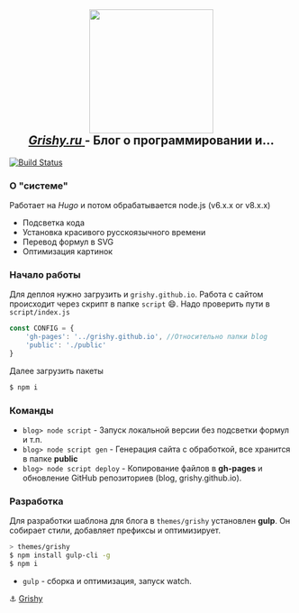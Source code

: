 <p>
  <h2 align="center">
    <a href="http://grishy.ru/">
      <img width="220" src='https://cdn.dribbble.com/users/60266/screenshots/1560009/gifdribbble_cc_aerolab.gif'/><br>
      <i>Grishy.ru</i>
    </a>
    - Блог о программировании и...
  </h2>
</p>

[![Build Status](https://travis-ci.org/Grishy/blog.svg?branch=master)](https://travis-ci.org/Grishy/blog)

### О "системе"

Работает на *Hugo* и потом обрабатывается node.js (v6.x.x or v8.x.x)
- Подсветка кода
- Установка красивого русскоязычного времени
- Перевод формул в SVG
- Оптимизация картинок

### Начало работы
Для деплоя нужно загрузить и `grishy.github.io`. 
Работа с сайтом происходит через скрипт в папке `script` :smile:. Надо проверить пути в `script/index.js` 
```js
const CONFIG = {
    'gh-pages': '../grishy.github.io', //Относительно папки blog
    'public': './public'
}
```
Далее загрузить пакеты
```bash
$ npm i
```

### Команды
- `blog> node script` - Запуск локальной версии без подсветки формул и т.п.
- `blog> node script gen` - Генерация сайта с обработкой, все хранится в папке **public**
- `blog> node script deploy` - Копирование файлов в **gh-pages** и обновление GitHub репозиториев (blog, grishy.github.io).

### Разработка

Для разработки шаблона для блога в `themes/grishy` установлен **gulp**. Он собирает стили, добавляет префиксы и оптимизирует. 
```bash
> themes/grishy 
$ npm install gulp-cli -g
$ npm i
```

- `gulp` - сборка и оптимизация, запуск watch.  

:anchor: [Grishy](https://github.com/Grishy)
